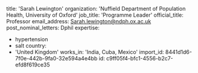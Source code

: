 title: 'Sarah Lewington'
organization: 'Nuffield Department of Population Health, University of Oxford'
job_title: 'Programme Leader'
official_title: Professor
email_address: Sarah.lewington@ndph.ox.ac.uk
post_nominal_letters: Dphil
expertise:
  - hypertension
  - salt
country:
  - 'United Kingdom'
works_in: 'India, Cuba, Mexico'
import_id: 8441d1d6-7f0e-442b-9fa0-32e594a4e4bb
id: c9ff05f4-bfc1-4556-b2c7-efd8f619ce35
